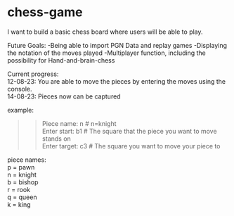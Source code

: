 # chess-game
I want to build a basic chess board where users will be able to play. 

Future Goals:
-Being able to import PGN Data and replay games
-Displaying the notation of the moves played 
-Multiplayer function, including the possibility for Hand-and-brain-chess 

Current progress: </br>
12-08-23: You are able to move the pieces by entering the moves using the console.</br>
14-08-23: Pieces now can be captured</br>


example: 
>> Piece name: n # n=knight </br>
>> Enter start: b1 # The square that the piece you want to move stands on  </br>
>> Enter target: c3 # The square you want to move your piece to  </br>

piece names: </br>
p = pawn </br>
n = knight </br>
b = bishop </br>
r = rook </br>
q = queen </br>
k = king </br>

